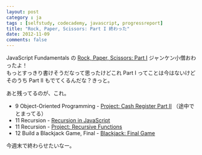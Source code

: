 ```yaml
---
layout: post
category : ja
tags : [selfstudy, codecademy, javascript, progressreport]
title: "Rock, Paper, Scissors: Part I 終わった"
date: 2012-11-09
comments: false
---
```

JavaScript Fundamentals の [Rock, Paper, Scissors: Part I](http://www.codecademy.com/courses/rock-paper-scissors/0?curriculum_id=4f4b35445cb288000300000c) ジャンケン小僧おわったよ！  
もっとすっきり書けそうだなって思ったけどこれ Part I ってことは今はないけどそのうち Part II もでてくるんだな？きっと。  

あと残ってるのが、これ。
* 9 Object-Oriented Programming - [Project: Cash Register Part II](http://www.codecademy.com/courses/cash-register-mark-ii?curriculum_id=4f4b35445cb288000300000c) （途中でとまってる） 
* 11 Recursion - [Recursion in JavaScript](http://www.codecademy.com/courses/javascript-lesson-205?curriculum_id=4f4b35445cb288000300000c) 
* 11 Recursion - [Project: Recursive Functions](http://www.codecademy.com/courses/javascript-lesson-149/0?curriculum_id=4f4b35445cb288000300000c)  
* 12 Build a Blackjack Game, Final - [Blackjack: Final Game](http://www.codecademy.com/courses/blackjack-part-3?curriculum_id=4f4b35445cb288000300000c) 

今週末で終わらせたいなー。